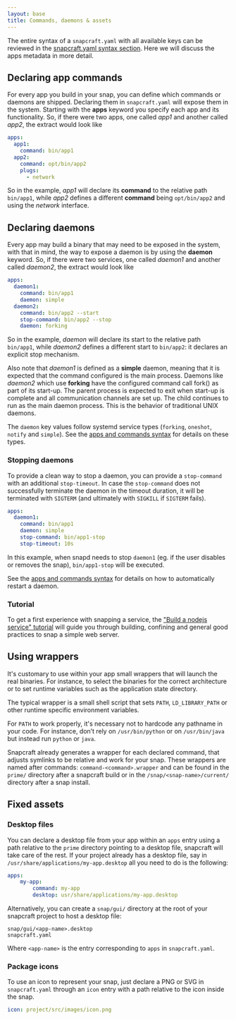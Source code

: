 ```yaml
---
layout: base
title: Commands, daemons & assets
---
```


The entire syntax of a `snapcraft.yaml` with all available keys can be
reviewed in the [snapcraft.yaml syntax section](/build-snaps/syntax). Here we will
discuss the apps metadata in more detail.

## Declaring app commands

For every app you build in your snap, you can define which commands or
daemons are shipped. Declaring them in `snapcraft.yaml` will expose them in
the system. Starting with the **apps** keyword you specify each app and its
functionality. So, if there were two apps, one called *app1* and another
called *app2*, the extract would look like

```yaml
apps:
  app1:
    command: bin/app1
  app2:
    command: opt/bin/app2
    plugs:
      - network
```

So in the example, *app1* will declare its **command** to the relative path
`bin/app1`, while *app2* defines a
different **command** being `opt/bin/app2` and using the *network*
interface.

## Declaring daemons

Every app may build a binary that may need to be exposed in the system, with
that in mind, the way to expose a daemon is by using the **daemon**
keyword. So, if there were two services, one called *daemon1* and another
called *daemon2*, the extract would look like

```yaml
apps:
  daemon1:
    command: bin/app1
    daemon: simple
  daemon2:
    command: bin/app2 --start
    stop-command: bin/app2 --stop
    daemon: forking
```

So in the example, *daemon* will declare its start to the relative path
`bin/app1`, while *daemon2* defines a different start to `bin/app2`: it
declares an explicit stop mechanism.

Also note that *daemon1* is defined as a **simple** daemon, meaning that it
is expected that the command configured is the main process. Daemons like
*daemon2* which use **forking** have the configured command call fork() as
part of its start-up. The parent process is expected to exit when start-up is
complete and all communication channels are set up. The child continues to
run as the main daemon process. This is the behavior of traditional UNIX
daemons.

The `daemon` key values follow systemd service types (`forking`, `oneshot`, `notify` and `simple`). See the [apps and commands syntax](/build-snaps/syntax#apps-and-commands) for details on these types.

### Stopping daemons

To provide a clean way to stop a daemon, you can provide a `stop-command` with an additional `stop-timeout`. In case the `stop-command` does not successfully terminate the daemon in the timeout duration, it will be terminated with `SIGTERM` (and ultimately with `SIGKILL` if `SIGTERM` fails).

```yaml
apps:
  daemon1:
    command: bin/app1
    daemon: simple
    stop-command: bin/app1-stop
    stop-timeout: 10s
```

In this example, when snapd needs to stop `daemon1` (eg. if the user disables or removes the snap), `bin/app1-stop` will be executed.

See the [apps and commands syntax](/build-snaps/syntax#apps-and-commands) for details on how to automatically restart a daemon.

### Tutorial

To get a first experience with snapping a service, the ["Build a nodejs service" tutorial](https://tutorials.ubuntu.com/tutorial/build-a-nodejs-service?backURL=https://docs.snapcraft.io/build-snaps/metadata) will guide you through building, confining and general good practices to snap a simple web server.

## Using wrappers

It's customary to use within your app small wrappers that will launch the
real binaries. For instance, to select the binaries for the correct
architecture or to set runtime variables such as the application state
directory.

The typical wrapper is a small shell script that sets `PATH`,
`LD_LIBRARY_PATH` or other runtime specific environment variables.

For `PATH` to work properly, it's necessary not to hardcode any pathname in
your code. For instance, don’t rely on `/usr/bin/python` or on
`/usr/bin/java` but instead run `python` or `java`.

Snapcraft already generates a wrapper for each declared command, that adjusts symlinks to be relative and work for your snap. These wrappers are named after commands: `command-<command>.wrapper` and can be found in the `prime/` directory after a snapcraft build or in the  `/snap/<snap-name>/current/` directory after a snap install.

## Fixed assets

### Desktop files

You can declare a desktop file from your app within an `apps` entry using a path relative to the `prime` directory pointing to a desktop file, snapcraft will take care of the rest. If your project already has a desktop file, say in `/usr/share/applications/my-app.desktop` all you need to do is the following:

```yaml
apps:
    my-app:
        command: my-app
        desktop: usr/share/applications/my-app.desktop
```

Alternatively, you can create a `snap/gui/` directory at the root of your snapcraft project to host a desktop file:

    snap/gui/<app-name>.desktop
    snapcraft.yaml

Where `<app-name>` is the entry corresponding to `apps` in `snapcraft.yaml`.

### Package icons

To use an icon to represent your snap, just declare a PNG or SVG in
`snapcraft.yaml` through an `icon` entry with a path relative
to the icon inside the snap.


```yaml
icon: project/src/images/icon.png
```
